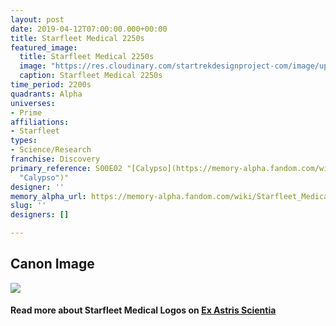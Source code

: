 ```yaml
---
layout: post
date: 2019-04-12T07:00:00.000+00:00
title: Starfleet Medical 2250s
featured_image:
  title: Starfleet Medical 2250s
  image: "https://res.cloudinary.com/startrekdesignproject-com/image/upload/v1555120166/StarfleetMedical2250s.png"
  caption: Starfleet Medical 2250s
time_period: 2200s
quadrants: Alpha
universes:
- Prime
affiliations:
- Starfleet
types:
- Science/Research
franchise: Discovery
primary_reference: S00E02 "[Calypso](https://memory-alpha.fandom.com/wiki/Calypso
  "Calypso")"
designer: ''
memory_alpha_url: https://memory-alpha.fandom.com/wiki/Starfleet_Medical
slug: ''
designers: []

---
```

## Canon Image

![](https://res.cloudinary.com/startrekdesignproject-com/image/upload/v1555120166/StarfleetMedical2250s1.jpg)

#### Read more about Starfleet Medical Logos on [Ex Astris Scientia](http://www.ex-astris-scientia.org/inconsistencies/medical_emblem.htm)
